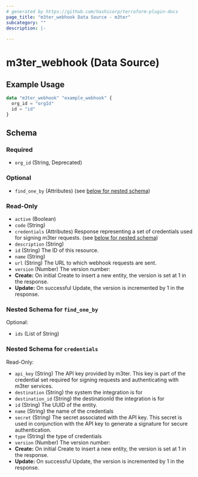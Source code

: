 ```yaml
---
# generated by https://github.com/hashicorp/terraform-plugin-docs
page_title: "m3ter_webhook Data Source - m3ter"
subcategory: ""
description: |-
  
---
```


# m3ter_webhook (Data Source)



## Example Usage

```terraform
data "m3ter_webhook" "example_webhook" {
  org_id = "orgId"
  id = "id"
}
```

<!-- schema generated by tfplugindocs -->
## Schema

### Required

- `org_id` (String, Deprecated)

### Optional

- `find_one_by` (Attributes) (see [below for nested schema](#nestedatt--find_one_by))

### Read-Only

- `active` (Boolean)
- `code` (String)
- `credentials` (Attributes) Response representing a set of credentials used for signing m3ter requests. (see [below for nested schema](#nestedatt--credentials))
- `description` (String)
- `id` (String) The ID of this resource.
- `name` (String)
- `url` (String) The URL to which webhook requests are sent.
- `version` (Number) The version number:
- **Create:** On initial Create to insert a new entity, the version is set at 1 in the response.
- **Update:** On successful Update, the version is incremented by 1 in the response.

<a id="nestedatt--find_one_by"></a>
### Nested Schema for `find_one_by`

Optional:

- `ids` (List of String)


<a id="nestedatt--credentials"></a>
### Nested Schema for `credentials`

Read-Only:

- `api_key` (String) The API key provided by m3ter. This key is part of the credential set required for signing requests and authenticating with m3ter services.
- `destination` (String) the system the integration is for
- `destination_id` (String) the destinationId the integration is for
- `id` (String) The UUID of the entity.
- `name` (String) the name of the credentials
- `secret` (String) The secret associated with the API key. This secret is used in conjunction with the API key to generate a signature for secure authentication.
- `type` (String) the type of credentials
- `version` (Number) The version number:
- **Create:** On initial Create to insert a new entity, the version is set at 1 in the response.
- **Update:** On successful Update, the version is incremented by 1 in the response.

